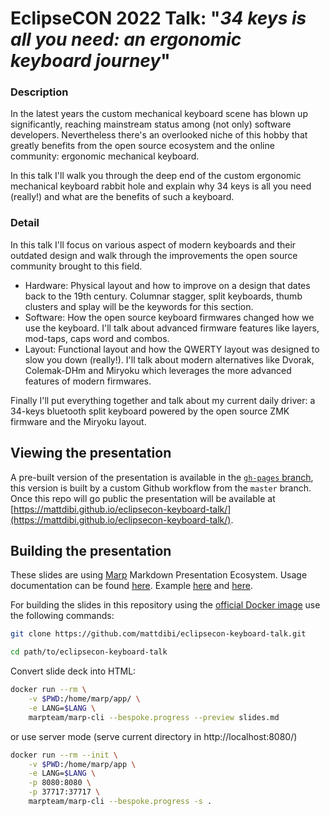 # EclipseCON 2022 Talk: "_34 keys is all you need: an ergonomic keyboard journey_"

### Description

In the latest years the custom mechanical keyboard scene has blown up significantly, reaching mainstream status among (not only) software developers. Nevertheless there's an overlooked niche of this hobby that greatly benefits from the open source ecosystem and the online community: ergonomic mechanical keyboard.

In this talk I'll walk you through the deep end of the custom ergonomic mechanical keyboard rabbit hole and explain why 34 keys is all you need (really!) and what are the benefits of such a keyboard.

### Detail

In this talk I'll focus on various aspect of modern keyboards and their outdated design and walk through the improvements the open source community brought to this field.

- Hardware: Physical layout and how to improve on a design that dates back to the 19th century. Columnar stagger, split keyboards, thumb clusters and splay will be the keywords for this section.
- Software: How the open source keyboard firmwares changed how we use the keyboard. I'll talk about advanced firmware features like layers, mod-taps, caps word and combos.
- Layout: Functional layout and how the QWERTY layout was designed to slow you down (really!). I'll talk about modern alternatives like Dvorak, Colemak-DHm and Miryoku which leverages the more advanced features of modern firmwares.

Finally I'll put everything together and talk about my current daily driver: a 34-keys bluetooth split keyboard powered by the open source ZMK firmware and the Miryoku layout.

## Viewing the presentation

A pre-built version of the presentation is available in the [`gh-pages` branch](https://github.com/mattdibi/eclipsecon-keyboard-talk/tree/gh-pages), this version is built by a custom Github workflow from the `master` branch. Once this repo will go public the presentation will be available at [https://mattdibi.github.io/eclipsecon-keyboard-talk/](https://mattdibi.github.io/eclipsecon-keyboard-talk/).

## Building the presentation

These slides are using [Marp](https://marp.app/) Markdown Presentation Ecosystem. Usage documentation can be found [here](https://marpit.marp.app/). Example [here](https://speakerdeck.com/yhatt/marp-basic-example?slide=20) and [here](https://raw.githubusercontent.com/hahnec/marp-recipes/master/marp_recipes.pdf).

For building the slides in this repository using the [official Docker image](https://hub.docker.com/r/marpteam/marp-cli/) use the following commands:

```bash
git clone https://github.com/mattdibi/eclipsecon-keyboard-talk.git
```

```bash
cd path/to/eclipsecon-keyboard-talk
```

Convert slide deck into HTML:

```bash
docker run --rm \
    -v $PWD:/home/marp/app/ \
    -e LANG=$LANG \
    marpteam/marp-cli --bespoke.progress --preview slides.md
```

or use server mode (serve current directory in http://localhost:8080/)

```bash
docker run --rm --init \
    -v $PWD:/home/marp/app \
    -e LANG=$LANG \
    -p 8080:8080 \
    -p 37717:37717 \
    marpteam/marp-cli --bespoke.progress -s .
```
